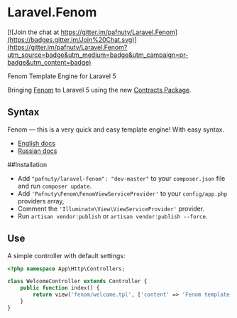 # Laravel.Fenom
[![Join the chat at https://gitter.im/pafnuty/Laravel.Fenom](https://badges.gitter.im/Join%20Chat.svg)](https://gitter.im/pafnuty/Laravel.Fenom?utm_source=badge&utm_medium=badge&utm_campaign=pr-badge&utm_content=badge)

Fenom Template Engine for Laravel 5

Bringing [Fenom](https://github.com/fenom-template/fenom) to Laravel 5 using the new [Contracts Package](https://github.com/illuminate/contracts).

## Syntax 
Fenom — this is a very quick and easy template engine! With easy syntax.
- [English docs](https://github.com/fenom-template/fenom/blob/master/docs/en/readme.md)
- [Russian docs](https://github.com/fenom-template/fenom/blob/master/docs/ru/readme.md)

##Installation
- Add `"pafnuty/laravel-fenom": "dev-master"` to your `composer.json` file and run `composer update`.
- Add `'Pafnuty\Fenom\FenomViewServiceProvider'` to your `config/app.php` providers array, 
- Comment the `'Illuminate\View\ViewServiceProvider'` provider.
- Run `artisan vendor:publish` or `artisan vendor:publish --force`.

## Use
A simple controller with default settings:
```php
<?php namespace App\Http\Controllers;

class WelcomeController extends Controller {
    public function index() {
        return view('fenom/welcome.tpl', ['content' => 'Fenom template engine text']);
    }
}
```





